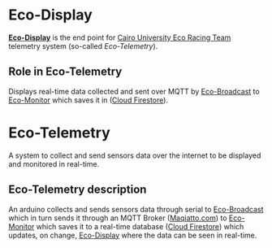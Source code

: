 # Eco-Display

**[Eco-Display](http://eco-display.web.app/)** is the end point for [Cairo University Eco Racing Team](https://www.facebook.com/ShellEcoMarathonCUT) telemetry system (so-called _Eco-Telemetry_).

## Role in Eco-Telemetry

Displays real-time data collected and sent over MQTT by [Eco-Broadcast](https://github.com/adhammo/eco-broadcast) to [Eco-Monitor](https://github.com/adhammo/eco-monitor) which saves it in ([Cloud Firestore](https://firebase.google.com/docs/firestore)).

# Eco-Telemetry

A system to collect and send sensors data over the internet to be displayed and monitored in real-time.

## Eco-Telemetry description

An arduino collects and sends sensors data through serial to [Eco-Broadcast](https://github.com/adhammo/eco-broadcast) which in turn sends it through an MQTT Broker ([Maqiatto.com](https://www.maqiatto.com/)) to [Eco-Monitor](https://github.com/adhammo/eco-monitor) which saves it to a real-time database ([Cloud Firestore](https://firebase.google.com/docs/firestore)) which updates, on change, [Eco-Display](https://github.com/adhammo/eco-display) where the data can be seen in real-time.
